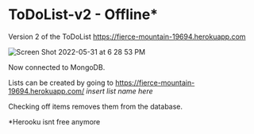 # ToDoList-v2 - Offline*
Version 2 of the ToDoList
https://fierce-mountain-19694.herokuapp.com 

![Screen Shot 2022-05-31 at 6 28 53 PM](https://user-images.githubusercontent.com/55673146/171294504-170b0cf1-e46a-440b-b57a-a6b45915f1f4.png)

Now connected to MongoDB.

Lists can be created by going to https://fierce-mountain-19694.herokuapp.com/ *insert list name here*

Checking off items removes them from the database. 

*Herooku isnt free anymore
